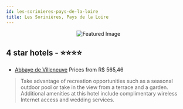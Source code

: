 ```yaml
---
id: les-sorinieres-pays-de-la-loire
title: Les Sorinières, Pays de la Loire
---
```


<center><img src="https://i.travelapi.com/hotels/5000000/4470000/4460600/4460531/2a5e3529_z.jpg" alt="Featured Image" /></center>


##  4 star hotels - ⭐️⭐️⭐️⭐️

-    [Abbaye de Villeneuve](https://us.hurb.com/hotels/les-sorinieres/abbaye-de-villeneuve-JNP-JP911984?cmp=18055) Prices from R$ 565,46
   > Take advantage of recreation opportunities such as a seasonal outdoor pool or take in the view from a terrace and a garden. Additional amenities at this hotel include complimentary wireless Internet access and wedding services.
